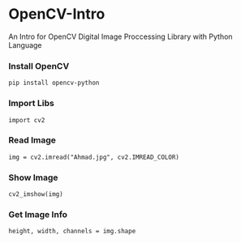 # OpenCV-Intro
An Intro for OpenCV Digital Image Proccessing Library with Python Language

### Install OpenCV
```
pip install opencv-python
```
### Import Libs
```
import cv2
```
### Read Image
```
img = cv2.imread("Ahmad.jpg", cv2.IMREAD_COLOR)
```
### Show Image
```
cv2_imshow(img)
```
### Get Image Info
```
height, width, channels = img.shape
```

